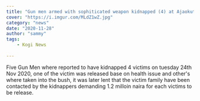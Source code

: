 ```yaml
---
title: "Gun men armed with sophiticated weapon kidnapped (4) at Ajaokuta"
cover: "https://i.imgur.com/MLdZ1wZ.jpg"
category: "news"
date: "2020-11-28"
author: "sammy"
tags:
    - Kogi News
    
---
```


Five Gun Men where reported to have kidnapped 4 victims on tuesday 24th Nov 2020, one of the victim was released base on health issue and other's where taken into the bush, it was later lent that the victim family have been contacted by the kidnappers demanding 1.2 milloin naira for each victims to be release.